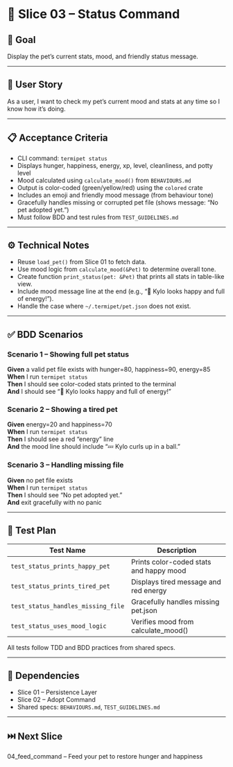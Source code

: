 # 🧩 Slice 03 – Status Command

## 🧠 Goal
Display the pet’s current stats, mood, and friendly status message.

---

## 👤 User Story
As a user, I want to check my pet’s current mood and stats at any time so I know how it’s doing.

---

## 📋 Acceptance Criteria

- CLI command: `termipet status`  
- Displays hunger, happiness, energy, xp, level, cleanliness, and potty level  
- Mood calculated using `calculate_mood()` from `BEHAVIOURS.md`  
- Output is color-coded (green/yellow/red) using the `colored` crate  
- Includes an emoji and friendly mood message (from behaviour tone)  
- Gracefully handles missing or corrupted pet file (shows message: “No pet adopted yet.”)  
- Must follow BDD and test rules from `TEST_GUIDELINES.md`  

---

## ⚙️ Technical Notes

- Reuse `load_pet()` from Slice 01 to fetch data.  
- Use mood logic from `calculate_mood(&Pet)` to determine overall tone.  
- Create function `print_status(pet: &Pet)` that prints all stats in table-like view.  
- Include mood message line at the end (e.g., “🐾 Kylo looks happy and full of energy!”).  
- Handle the case where `~/.termipet/pet.json` does not exist.  

---

## ✅ BDD Scenarios

### Scenario 1 – Showing full pet status
**Given** a valid pet file exists with hunger=80, happiness=90, energy=85  
**When** I run `termipet status`  
**Then** I should see color-coded stats printed to the terminal  
**And** I should see “🐾 Kylo looks happy and full of energy!”

### Scenario 2 – Showing a tired pet
**Given** energy=20 and happiness=70  
**When** I run `termipet status`  
**Then** I should see a red “energy” line  
**And** the mood line should include “💤 Kylo curls up in a ball.”

### Scenario 3 – Handling missing file
**Given** no pet file exists  
**When** I run `termipet status`  
**Then** I should see “No pet adopted yet.”  
**And** exit gracefully with no panic

---

## 🧪 Test Plan

| Test Name | Description |
|------------|--------------|
| `test_status_prints_happy_pet` | Prints color-coded stats and happy mood |
| `test_status_prints_tired_pet` | Displays tired message and red energy |
| `test_status_handles_missing_file` | Gracefully handles missing pet.json |
| `test_status_uses_mood_logic` | Verifies mood from calculate_mood() |

All tests follow TDD and BDD practices from shared specs.

---

## 🔗 Dependencies

- Slice 01 – Persistence Layer  
- Slice 02 – Adopt Command  
- Shared specs: `BEHAVIOURS.md`, `TEST_GUIDELINES.md`

---

## ⏭️ Next Slice

04_feed_command – Feed your pet to restore hunger and happiness
